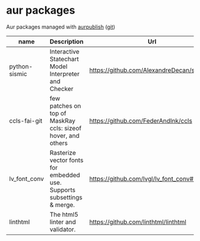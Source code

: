 # aur packages

Aur packages managed with [aurpublish](https://archlinux.org/packages/extra/any/aurpublish/) ([git](https://github.com/eli-schwartz/aurpublish))

| name          | Description                                                            | Url                                           |
| ------------- | ---------------------------------------------------------------------- | --------------------------------------------- |
| python-sismic | Interactive Statechart Model Interpreter and Checker                   | <https://github.com/AlexandreDecan/sismic>    |
| ccls-fai-git  | few patches on top of MaskRay ccls: sizeof hover, and others           | <https://github.com/FederAndInk/ccls>         |
| lv_font_conv  | Rasterize vector fonts for embedded use. Supports subsettings & merge. | <https://github.com/lvgl/lv_font_conv#readme> |
| linthtml      | The html5 linter and validator.                                        | <https://github.com/linthtml/linthtml>        |
